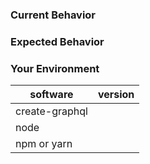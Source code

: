 <!---
BEFORE YOU SUBMIT please search open/closed issues since someone might have asked the same thing before!
-->

### Current Behavior
<!--- If describing a bug, tell us what happens instead of the expected behavior.
      Provide a screenshot when possible and full code sample -->
<!--- If suggesting a change/improvement, explain the difference from current behavior -->

### Expected Behavior
<!--- If you're describing a bug, tell us what should happen -->
<!--- If you're suggesting a change/improvement, tell us how it should work -->

### Your Environment
<!--- Include as many relevant details about the environment you experienced the bug in -->

| software         | version
| ---------------- | -------
| create-graphql   |  
| node             |
| npm or yarn      |
